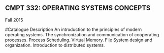 ## CMPT 332: OPERATING SYSTEMS CONCEPTS
Fall 2015

#Catalogue Description
An introduction to the principles of modern operating systems. The 
synchronization and communication of cooperating processes. Process
Scheduling. Virtual Memory. File System design and organization. 
Introduction to distributed systems.

